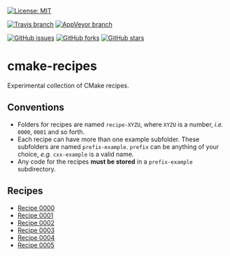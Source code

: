 [![License: MIT](https://img.shields.io/badge/license-MIT-blue.svg?style=flat-square)](https://raw.githubusercontent.com/robertodr/cmake-recipes/master/LICENSE.md)

[![Travis branch](https://img.shields.io/travis/robertodr/cmake-recipes/master.svg?style=flat-square)](https://travis-ci.org/robertodr/cmake-recipes)
[![AppVeyor branch](https://img.shields.io/appveyor/ci/robertodr/cmake-recipes/master.svg?style=flat-square)](https://ci.appveyor.com/project/robertodr/cmake-recipes/branch/master)

[![GitHub issues](https://img.shields.io/github/issues/robertodr/cmake-recipes.svg?style=flat-square)](https://github.com/robertodr/cmake-recipes/issues)
[![GitHub forks](https://img.shields.io/github/forks/robertodr/cmake-recipes.svg?style=flat-square)](https://github.com/robertodr/cmake-recipes/network)
[![GitHub stars](https://img.shields.io/github/stars/robertodr/cmake-recipes.svg?style=flat-square)](https://github.com/robertodr/cmake-recipes/stargazers)

# cmake-recipes

Experimental collection of CMake recipes.

## Conventions

- Folders for recipes are named `recipe-XYZU`, where `XYZU` is a number, _i.e._ `0000`, `0001` and so forth.
- Each recipe can have more than one example subfolder. These subfolders are named `prefix-example`. `prefix` can be anything of your choice, _e.g._ `cxx-example` is a valid name.
- Any code for the recipes **must be stored** in a `prefix-example` subdirectory.

## Recipes

- [Recipe 0000](recipe-0000/README.md)
- [Recipe 0001](recipe-0001/README.md)
- [Recipe 0002](recipe-0002/README.md)
- [Recipe 0003](recipe-0003/README.md)
- [Recipe 0004](recipe-0004/README.md)
- [Recipe 0005](recipe-0005/README.md)
